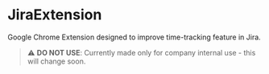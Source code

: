 # JiraExtension
Google Chrome Extension designed to improve time-tracking feature in Jira.

> :warning: **DO NOT USE**: Currently made only for company internal use - this will change soon.
